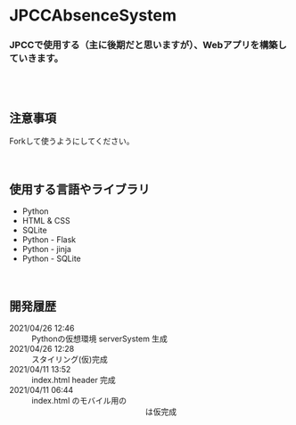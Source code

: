 # JPCCAbsenceSystem

<h3>
    JPCCで使用する（主に後期だと思いますが）、Webアプリを構築していきます。
</h3>
<br><br>

<h2>注意事項</h2>
<p>
    Forkして使うようにしてください。
</p>
<br>

<h2>使用する言語やライブラリ</h2>
<ul>
    <li>Python</li>
    <li>HTML & CSS</li>
    <li>SQLite</li>
    <li>Python - Flask</li>
    <li>Python - jinja</li>
    <li>Python - SQLite</li>
</ul>
<br>

<h2>開発履歴</h2>

<dl>
    <dt> 2021/04/26 12:46 </dt>
    <dd>
        Pythonの仮想環境 serverSystem 生成
    </dd>
    <dt> 2021/04/26 12:28 </dt>
    <dd>
        スタイリング(仮)完成
    </dd>
    <dt> 2021/04/11 13:52 </dt>
    <dd>
        index.html header 完成
    </dd>
    <dt> 2021/04/11 06:44 </dt>
    <dd>
        index.html のモバイル用の <header> は仮完成
    </dd>
</dl>
